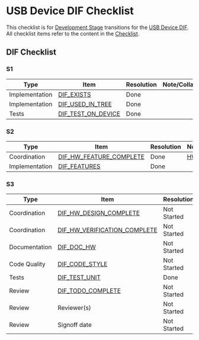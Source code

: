 # USB Device DIF Checklist

This checklist is for [Development Stage](../../../../doc/project_governance/development_stages.md) transitions for the [USB Device DIF](../../../../hw/ip/usbdev/README.md).
All checklist items refer to the content in the [Checklist](../../../../doc/project_governance/checklist/README.md).

<h2>DIF Checklist</h2>

<h3>S1</h3>

Type           | Item                   | Resolution  | Note/Collaterals
---------------|------------------------|-------------|------------------
Implementation | [DIF_EXISTS][]         | Done        |
Implementation | [DIF_USED_IN_TREE][]   | Done        |
Tests          | [DIF_TEST_ON_DEVICE][] | Done        |

[DIF_EXISTS]:         ../../../../doc/project_governance/checklist/README.md#dif_exists
[DIF_USED_IN_TREE]:   ../../../../doc/project_governance/checklist/README.md#dif_used_in_tree
[DIF_TEST_ON_DEVICE]: ../../../../doc/project_governance/checklist/README.md#dif_test_on_device

<h3>S2</h3>

Type           | Item                        | Resolution  | Note/Collaterals
---------------|-----------------------------|-------------|------------------
Coordination   | [DIF_HW_FEATURE_COMPLETE][] | Done        | [HW Dashboard](../../../../hw/README.md)
Implementation | [DIF_FEATURES][]            | Done        |

[DIF_HW_FEATURE_COMPLETE]: ../../../../doc/project_governance/checklist/README.md#dif_hw_feature_complete
[DIF_FEATURES]:            ../../../../doc/project_governance/checklist/README.md#dif_features

<h3>S3</h3>

Type           | Item                             | Resolution  | Note/Collaterals
---------------|----------------------------------|-------------|------------------
Coordination   | [DIF_HW_DESIGN_COMPLETE][]       | Not Started |
Coordination   | [DIF_HW_VERIFICATION_COMPLETE][] | Not Started |
Documentation  | [DIF_DOC_HW][]                   | Not Started |
Code Quality   | [DIF_CODE_STYLE][]               | Not Started |
Tests          | [DIF_TEST_UNIT][]                | Done        |
Review         | [DIF_TODO_COMPLETE][]            | Not Started |
Review         | Reviewer(s)                      | Not Started |
Review         | Signoff date                     | Not Started |

[DIF_HW_DESIGN_COMPLETE]:       ../../../../doc/project_governance/checklist/README.md#dif_hw_design_complete
[DIF_HW_VERIFICATION_COMPLETE]: ../../../../doc/project_governance/checklist/README.md#dif_hw_verification_complete
[DIF_DOC_HW]:                   ../../../../doc/project_governance/checklist/README.md#dif_doc_hw
[DIF_CODE_STYLE]:               ../../../../doc/project_governance/checklist/README.md#dif_code_style
[DIF_TEST_UNIT]:                ../../../../doc/project_governance/checklist/README.md#dif_test_unit
[DIF_TODO_COMPLETE]:            ../../../../doc/project_governance/checklist/README.md#dif_todo_complete
